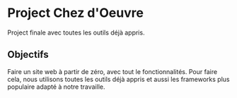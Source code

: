 # Project Chez d'Oeuvre

Project finale avec toutes les outils déjà appris.

## Objectifs

Faire un site web à partir de zéro, avec tout le fonctionnalités. Pour faire cela, nous utilisons toutes les outils déjà appris
et aussi les frameworks plus populaire adapté à notre travaille.


